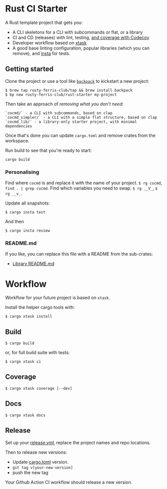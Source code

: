 
# Rust CI Starter

A Rust template project that gets you:

* A CLI skeletons for a CLI with subcommands or flat, or a library
* CI and CD (releases) with lint, testing, [and coverage with Codecov](https://blog.rng0.io/how-to-do-code-coverage-in-rust)
* Developer workflow based on [xtask](https://github.com/matklad/cargo-xtask)
* A good base linting configuration, popular libraries (which you can remove), and [insta](https://insta.rs) for tests.



## Getting started

Clone the project or use a tool like [`backpack`](https://github.com/rusty-ferris-club/backpack) to kickstart a new project:

```
$ brew tap rusty-ferris-club/tap && brew install backpack
$ bp new rusty-ferris-club/rust-starter my-project
```

Then take an approach of _removing what you don't need_:

```
`cocmd/` - a CLI with subcommands, based on clap
`cocmd_simpler/` - a CLI with a simple flat structure, based on clap
`cocmd_lib/` - a library-only starter project, with minimal dependencies
```
Once that's done you can update `cargo.toml` and remove crates from the workspace.

Run build to see that you're ready to start:

```
cargo build
```

### Personalising

Find where `cocmd` is and replace it with the name of your project. `$ rg cocmd`, `find . | grep cocmd`.
Find which variables you need to swap. `$ rg __V_`, `$ rg __v_`.
  
Update all snapshots:

```
$ cargo insta test
```
And then

```
$ cargo insta review
````

### README.md

If you like, you can replace this file with a README from the sub-crates:
* [Library README.md](cocmd_lib/README.md)


# Workflow

Workflow for your future project is based on `xtask`.

Install the helper cargo tools with:

```
$ cargo xtask install
```

## Build

```
$ cargo build
```

or, for full build suite with tests:

```
$ cargo xtask ci
```

## Coverage

```
$ cargo xtask coverage [--dev]
```

## Docs

```
$ cargo xtask docs
```

## Release

Set up your [release.yml](.github/workflows/release.yml), replace the project names and repo locations.

Then to release new versions:

* Update [cargo.toml](cocmd/Cargo.toml) version.
* `git tag v[your-new-version]`
* push the new tag

Your Github Action CI workflow should release a new version.

